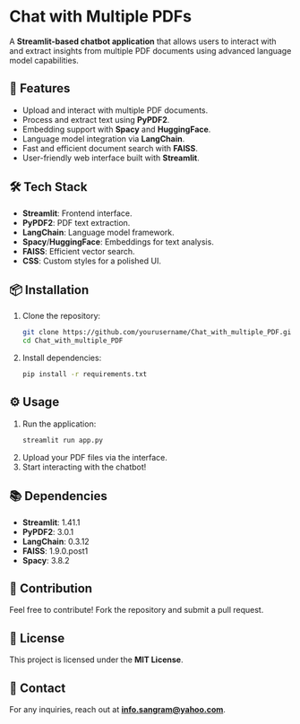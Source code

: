 # Chat with Multiple PDFs

A **Streamlit-based chatbot application** that allows users to interact with and extract insights from multiple PDF documents using advanced language model capabilities.

## 🚀 Features
- Upload and interact with multiple PDF documents.
- Process and extract text using **PyPDF2**.
- Embedding support with **Spacy** and **HuggingFace**.
- Language model integration via **LangChain**.
- Fast and efficient document search with **FAISS**.
- User-friendly web interface built with **Streamlit**.

## 🛠️ Tech Stack
- **Streamlit**: Frontend interface.
- **PyPDF2**: PDF text extraction.
- **LangChain**: Language model framework.
- **Spacy**/**HuggingFace**: Embeddings for text analysis.
- **FAISS**: Efficient vector search.
- **CSS**: Custom styles for a polished UI.

## 📦 Installation
1. Clone the repository:
   ```bash
   git clone https://github.com/yourusername/Chat_with_multiple_PDF.git
   cd Chat_with_multiple_PDF
   ```
2. Install dependencies:
   ```bash
   pip install -r requirements.txt
   ```

## ⚙️ Usage
1. Run the application:
   ```bash
   streamlit run app.py
   ```
2. Upload your PDF files via the interface.
3. Start interacting with the chatbot!

## 📚 Dependencies
- **Streamlit**: 1.41.1
- **PyPDF2**: 3.0.1
- **LangChain**: 0.3.12
- **FAISS**: 1.9.0.post1
- **Spacy**: 3.8.2

## 🤝 Contribution
Feel free to contribute! Fork the repository and submit a pull request.

## 📝 License
This project is licensed under the **MIT License**.

## 📧 Contact
For any inquiries, reach out at **info.sangram@yahoo.com**.

